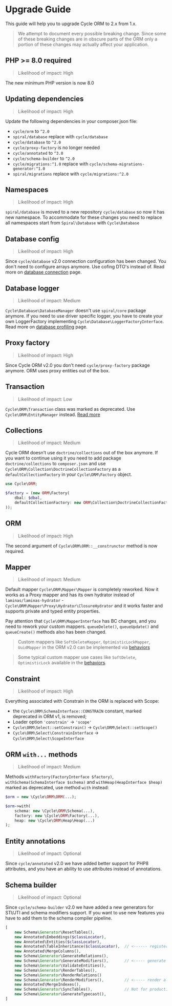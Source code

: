 # Upgrade Guide

This guide will help you to upgrade Cycle ORM to 2.x from 1.x.

> We attempt to document every possible breaking change. Since some of these breaking changes are in obscure parts of
> the ORM only a portion of these changes may actually affect your application.

## PHP >= 8.0 required

> Likelihood of impact: High

The new minimum PHP version is now 8.0

## Updating dependencies

> Likelihood of impact: High

Update the following dependencies in your composer.json file:

- `cycle/orm` to `^2.0`
- `spiral/database` replace with `cycle/database`
- `cycle/database` to `^2.0`
- `cycle/proxy-factory` is no longer needed
- `cycle/annotated` to `^3.0`
- `cycle/schema-builder` to `^2.0`
- `cycle/migrations:^1.0` replace with `cycle/schema-migrations-generator:^1.0`
- `spiral/migrations` replace with `cycle/migrations:^2.0`

## Namespaces

> Likelihood of impact: High

`spiral/database` is moved to a new repository `cycle/database` so now it has new namespace. To accommodate for these
changes you need to replace all namespaces start from `Spiral\Database` with `Cycle\Database`

## Database config

> Likelihood of impact: High

Since `cycle/database` v2.0 connection configuration has been changed. You don't need to configure arrays anymore. Use 
cofing DTO's instead of. Read more on [database connection](/docs/en/database/connect.md) page.

## Database logger

> Likelihood of impact: Medium

`Cycle\Database\DatabaseManager` doesn't use `spiral/core` package anymore. If you need to use driver specific logger, 
you have to create your own LoggerFactory implementing `Cycle\Database\LoggerFactoryInterface`.
Read more on [database profiling](/docs/en/database/profiling.md) page.

## Proxy factory

> Likelihood of impact: High

Since Cycle ORM v2.0 you don't need `cycle/proxy-factory` package anymore. ORM uses proxy entities out of the box.

## Transaction

> Likelihood of impact: Low

`Cycle\ORM\Transaction` class was marked as deprecated. Use `Cycle\ORM\EntityManager`
instead. [Read more](/docs/en/advanced/entity-manager.md)

## Collections

> Likelihood of impact: Medium

Cycle ORM doesn't use `doctrine/collections` out of the box anymore. If you want to continue using it you need to add
package `doctrine/collections` to `composer.json` and use `Cycle\ORM\Collection\DoctrineCollectionFactory`
as a `defaultCollectionFactory` in your `Cycle\ORM\Factory` object.

```php
use Cycle\ORM;

$factory = (new ORM\Factory(
    dbal: $dbal,
    defaultCollectionFactory: new ORM\Collection\DoctrineCollectionFactory
));
```

## ORM

> Likelihood of impact: High

The second argument of `Cycle\ORM\ORM::__construnctor` method is now required.

## Mapper

> Likelihood of impact: Medium

Default mapper `Cycle\ORM\Mapper\Mapper` is completely reworked. Now it works as a Proxy mapper and has its own hydrator
instead of `laminas/laminas-hydrator` - `Cycle\ORM\Mapper\Proxy\Hydrator\ClosureHydrator` and it works faster and
supports private and typed entity properties.

Pay attention that `Cycle\ORM\MapperInterface` has BC changes, and you need to rework your custom mappers. 
`queueDelete()`, `queueUpdate()` and `queueCreate()` methods also has been changed.

> Custom mappers like `SoftDeleteMapper`, `OptimisticLockMapper`, `UuidMapper` in the ORM v2.0 can be implemented 
> via [behaviors](/docs/en/entity-behaviors/install.md)

> Some typical custom mapper use cases like `SoftDelete`, `OptimisticLock` 
> available in the [behaviors](/docs/en/entity-behaviors/install.md). 

## Constraint

> Likelihood of impact: High

Everything associated with Constrain in the ORM is replaced with Scope:

 - the `Cycle\ORM\SchemaInterface::CONSTRAIN` constant, marked deprecated in ORM v1, is removed;
 - Loader option `'constrain'` -> `'scope'`
 - `Cycle\ORM\Select::setConstrain()` -> `Cycle\ORM\Select::setScope()`
 - `Cycle\ORM\Select\ConstrainInterface` -> `Cycle\ORM\Select\ScopeInterface`

## ORM `with...` methods

> Likelihood of impact: Medium

Methods `withFactory(FactoryInterface $factory)`, `withSchema(SchemaInterface $schema)`
and `withHeap(HeapInterface $heap)` marked as deprecated, use method `with` instead:

```php
$orm = new \Cycle\ORM\ORM(...);

$orm->with(
    schema: new \Cycle\ORM\Schema(...),
    factory: new \Cycle\ORM\Factory(...),
    heap: new \Cycle\ORM\Heap\Heap(...)
);
```

## Entity annotations

> Likelihood of impact: Optional

Since `cycle/annotated` v2.0 we have added better support for PHP8 attributes, and you have an ability to use attributes
instead of annotations.

## Schema builder

> Likelihood of impact: Optional

Since `cycle/schema-builder` v2.0 we have added a new generators for STI/JTI and schema modifiers support. If you want 
to use new features you have to add them to the schema compiler pipeline.

```php
[
    new Schema\Generator\ResetTables(),
    new Annotated\Embeddings($classLocator),
    new Annotated\Entities($classLocator),
    new Annotated\TableInheritance($classLocator),  // <------ register STI/JTI
    new Annotated\MergeColumns(),
    new Schema\Generator\GenerateRelations(), 
    new Schema\Generator\GenerateModifiers(),       // <----- generate changes from schema modifiers
    new Schema\Generator\ValidateEntities(),
    new Schema\Generator\RenderTables(),
    new Schema\Generator\RenderRelations()
    new Schema\Generator\RenderModifiers(),         // <----- render all schema modifiers
    new Annotated\MergeIndexes(),
    new Schema\Generator\SyncTables(),              // Not for production
    new Schema\Generator\GenerateTypecast(),
]
```
